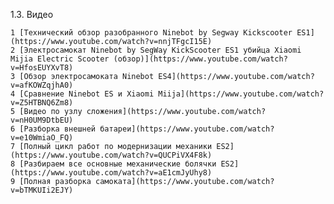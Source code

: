 1.3. Видео

	1 [Технический обзор разобранного Ninebot by Segway Kickscooter ES1](https://www.youtube.com/watch?v=nnjTFgcI15E)
	2 [Электросамокат Ninebot by SegWay KickScooter ES1 убийца Xiaomi Mijia Electric Scooter (обзор)](https://www.youtube.com/watch?v=HfosEUYXvT8)
	3 [Обзор электросамоката Ninebot ES4](https://www.youtube.com/watch?v=afKOWZqjhA0)
	4 [Сравнение Ninebot ES и Xiaomi Miija](https://www.youtube.com/watch?v=Z5HTBNQ6Zm8)
	5 [Видео по узлу сложения](https://www.youtube.com/watch?v=nH0UM9DtbEU)
	6 [Разборка внешней батареи](https://www.youtube.com/watch?v=e10WmiaO_FQ)
	7 [Полный цикл работ по модернизации механики ES2](https://www.youtube.com/watch?v=QUCPiVX4F8k)
	8 [Разбираем все основные механические болячки ES2](https://www.youtube.com/watch?v=aE1cmJyUhy8)
	9 [Полная разборка самоката](https://www.youtube.com/watch?v=bTMKUIi2EJY)
